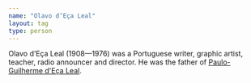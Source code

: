 ```yaml
---
name: "Olavo d’Eça Leal"
layout: tag
type: person
---
```

Olavo d’Eça Leal (1908—1976) was a Portuguese writer, graphic artist, teacher, radio announcer and director. He was the father of <a class="text cat-link author" href="/authors/paulo-guilherme/">Paulo-Guilherme d'Eça Leal</a>.

